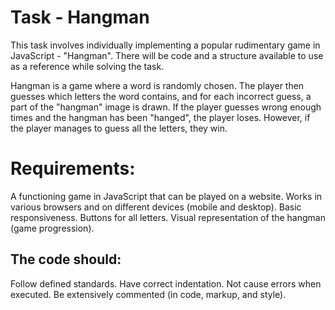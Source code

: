 # Task - Hangman 

This task involves individually implementing a popular rudimentary game in JavaScript - "Hangman". There will be code and a structure available to use as a reference while solving the task.

Hangman is a game where a word is randomly chosen. The player then guesses which letters the word contains, and for each incorrect guess, a part of the "hangman" image is drawn. If the player guesses wrong enough times and the hangman has been "hanged", the player loses. However, if the player manages to guess all the letters, they win.

# Requirements:

A functioning game in JavaScript that can be played on a website.
Works in various browsers and on different devices (mobile and desktop).
Basic responsiveness.
Buttons for all letters.
Visual representation of the hangman (game progression).

## The code should:

Follow defined standards.
Have correct indentation.
Not cause errors when executed.
Be extensively commented (in code, markup, and style).
